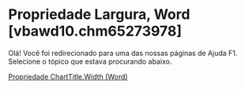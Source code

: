 
# Propriedade Largura, Word [vbawd10.chm65273978]

Olá! Você foi redirecionado para uma das nossas páginas de Ajuda F1. Selecione o tópico que estava procurando abaixo.

[Propriedade ChartTitle.Width (Word)](http://msdn.microsoft.com/library/ed325d95-eaeb-e2d7-d6d6-7ad0962958e5%28Office.15%29.aspx)
